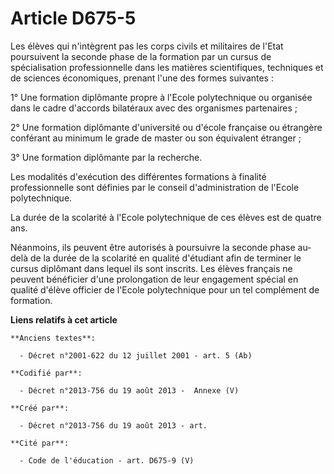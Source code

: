 # Article D675-5

Les élèves qui n'intègrent pas les corps civils et militaires de l'Etat poursuivent la seconde phase de la formation par un
cursus de spécialisation professionnelle dans les matières scientifiques, techniques et de sciences économiques, prenant
l'une des formes suivantes :

1° Une formation diplômante propre à l'Ecole polytechnique ou organisée dans le cadre d'accords bilatéraux avec des
organismes partenaires ;

2° Une formation diplômante d'université ou d'école française ou étrangère conférant au minimum le grade de master ou son
équivalent étranger ;

3° Une formation diplômante par la recherche.

Les modalités d'exécution des différentes formations à finalité professionnelle sont définies par le conseil d'administration
de l'Ecole polytechnique.

La durée de la scolarité à l'Ecole polytechnique de ces élèves est de quatre ans.

Néanmoins, ils peuvent être autorisés à poursuivre la seconde phase au-delà de la durée de la scolarité en qualité d'étudiant
afin de terminer le cursus diplômant dans lequel ils sont inscrits. Les élèves français ne peuvent bénéficier d'une
prolongation de leur engagement spécial en qualité d'élève officier de l'Ecole polytechnique pour un tel complément de
formation.

**Liens relatifs à cet article**

	**Anciens textes**:

	  - Décret n°2001-622 du 12 juillet 2001 - art. 5 (Ab)

	**Codifié par**:

	  - Décret n°2013-756 du 19 août 2013 -  Annexe (V)

	**Créé par**:

	  - Décret n°2013-756 du 19 août 2013 - art.

	**Cité par**:

	  - Code de l'éducation - art. D675-9 (V)
